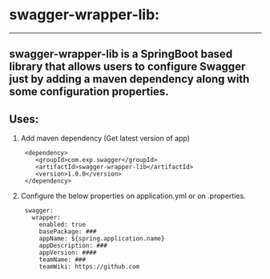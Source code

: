 # swagger-wrapper-lib:

------------------------------------------------------------------------------------------------------------------------
swagger-wrapper-lib is a SpringBoot based library that allows users to configure Swagger just by 
adding a maven dependency along with some configuration properties.
------------------------------------------------------------------------------------------------------------------------

## Uses:
1. Add maven dependency (Get latest version of app)

        <dependency>
           <groupId>com.exp.swagger</groupId>
           <artifactId>swagger-wrapper-lib</artifactId>
           <version>1.0.0</version>
        </dependency>

2. Configure the below properties on application.yml or on .properties.
        
        swagger:
          wrapper:
            enabled: true
            basePackage: ###
            appName: ${spring.application.name}
            appDescription: ###
            appVersion: ####
            teamName: ###
            teamWiki: https://github.com
